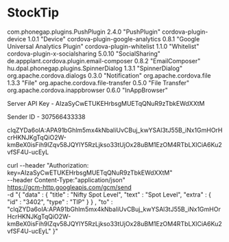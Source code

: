 # StockTip


com.phonegap.plugins.PushPlugin 2.4.0 "PushPlugin"
cordova-plugin-device 1.0.1 "Device"
cordova-plugin-google-analytics 0.8.1 "Google Universal Analytics Plugin"
cordova-plugin-whitelist 1.1.0 "Whitelist"
cordova-plugin-x-socialsharing 5.0.10 "SocialSharing"
de.appplant.cordova.plugin.email-composer 0.8.2 "EmailComposer"
hu.dpal.phonegap.plugins.SpinnerDialog 1.3.1 "SpinnerDialog"
org.apache.cordova.dialogs 0.3.0 "Notification"
org.apache.cordova.file 1.3.3 "File"
org.apache.cordova.file-transfer 0.5.0 "File Transfer"
org.apache.cordova.inappbrowser 0.6.0 "InAppBrowser"



Server API Key - AIzaSyCwETUKEHrbsgMUETqQNuR9zTbkEWdXXtM

Sender ID - 307566433338


clqZYDa6oIA:APA91bGhlm5mx4kNbaIiUvCBuj_kwYSAl3tJ55B_iNx1GmHOrHcrHKNJKgTqQiO2W-kmBeX0isFih9lZqv58JQYlY5RzLjkso33tUjOx28uBM1EzOM4RTbLXlCiA6Ku2vfSF4U-ucEyL


curl --header "Authorization: key=AIzaSyCwETUKEHrbsgMUETqQNuR9zTbkEWdXXtM" \
       --header Content-Type:"application/json" \
       https://gcm-http.googleapis.com/gcm/send \
       -d "{ \"data\" : { \"title\" : \"Nifty Spot Level\", \"text\" : \"Spot Level\", \"extra\" : { \"id\" : \"3402\", \"type\" : \"TIP\"  } } , \"to\" : \"clqZYDa6oIA:APA91bGhlm5mx4kNbaIiUvCBuj_kwYSAl3tJ55B_iNx1GmHOrHcrHKNJKgTqQiO2W-kmBeX0isFih9lZqv58JQYlY5RzLjkso33tUjOx28uBM1EzOM4RTbLXlCiA6Ku2vfSF4U-ucEyL\" }"
